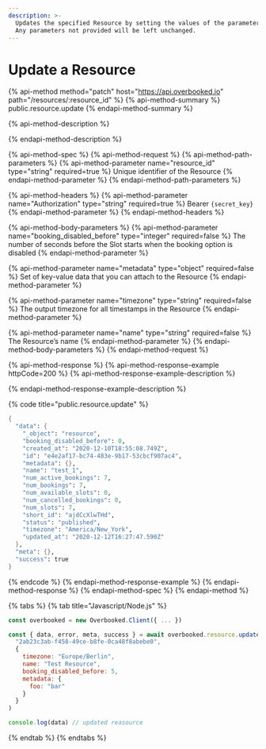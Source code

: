 ```yaml
---
description: >-
  Updates the specified Resource by setting the values of the parameters passed.
  Any parameters not provided will be left unchanged.
---
```


# Update a Resource

{% api-method method="patch" host="https://api.overbooked.io" path="/resources/:resource\_id" %}
{% api-method-summary %}
public.resource.update
{% endapi-method-summary %}

{% api-method-description %}

{% endapi-method-description %}

{% api-method-spec %}
{% api-method-request %}
{% api-method-path-parameters %}
{% api-method-parameter name="resource\_id" type="string" required=true %}
Unique identifier of the Resource
{% endapi-method-parameter %}
{% endapi-method-path-parameters %}

{% api-method-headers %}
{% api-method-parameter name="Authorization" type="string" required=true %}
Bearer `{secret_key}`
{% endapi-method-parameter %}
{% endapi-method-headers %}

{% api-method-body-parameters %}
{% api-method-parameter name="booking\_disabled\_before" type="integer" required=false %}
The number of seconds before the Slot starts when the booking option is disabled
{% endapi-method-parameter %}

{% api-method-parameter name="metadata" type="object" required=false %}
Set of key-value data that you can attach to the Resource
{% endapi-method-parameter %}

{% api-method-parameter name="timezone" type="string" required=false %}
The output timezone for all timestamps in the Resource
{% endapi-method-parameter %}

{% api-method-parameter name="name" type="string" required=false %}
The Resource’s name
{% endapi-method-parameter %}
{% endapi-method-body-parameters %}
{% endapi-method-request %}

{% api-method-response %}
{% api-method-response-example httpCode=200 %}
{% api-method-response-example-description %}

{% endapi-method-response-example-description %}

{% code title="public.resource.update" %}
```scheme
{
  "data": {
    "_object": "resource",
    "booking_disabled_before": 0,
    "created_at": "2020-12-10T18:55:08.749Z",
    "id": "e4e2af17-bc74-483e-9b17-53cbcf907ac4",
    "metadata": {},
    "name": "test_1",
    "num_active_bookings": 7,
    "num_bookings": 7,
    "num_available_slots": 0,
    "num_cancelled_bookings": 0,
    "num_slots": 7,
    "short_id": "ajdCcXlwTHd",
    "status": "published",
    "timezone": "America/New_York",
    "updated_at": "2020-12-12T16:27:47.590Z"
  },
  "meta": {},
  "success": true
}
```
{% endcode %}
{% endapi-method-response-example %}
{% endapi-method-response %}
{% endapi-method-spec %}
{% endapi-method %}

{% tabs %}
{% tab title="Javascript/Node.js" %}
```javascript
const overbooked = new Overbooked.Client({ ... })

const { data, error, meta, success } = await overbooked.resource.update(
  "2ab23c3ab-f458-49ce-b8fe-0ca48f8abebe0",
  {
    timezone: "Europe/Berlin",
    name: "Test Resource",
    booking_disabled_before: 5,
    metadata: {
      foo: "bar"
    }
  }
)

console.log(data) // updated reasource
```
{% endtab %}
{% endtabs %}

